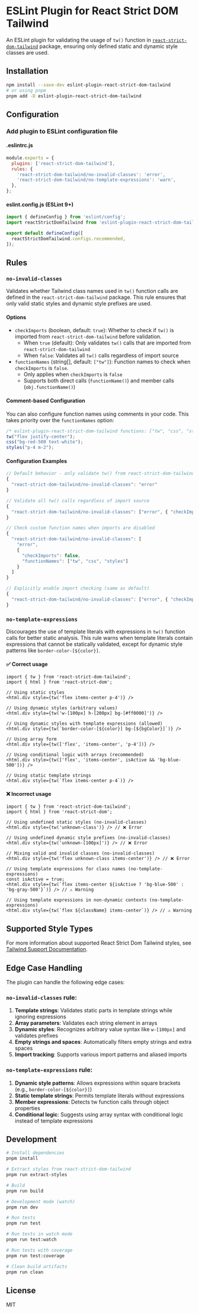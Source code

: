 # ESLint Plugin for React Strict DOM Tailwind

An ESLint plugin for validating the usage of `tw()` function in [`react-strict-dom-tailwind`](https://github.com/FrederickTAT/react-strict-dom-tailwind/tree/master/packages/react-strict-dom-tailwind) package, ensuring only defined static and dynamic style classes are used.

## Installation

```bash
npm install --save-dev eslint-plugin-react-strict-dom-tailwind
# or using pnpm
pnpm add -D eslint-plugin-react-strict-dom-tailwind
```

## Configuration

### Add plugin to ESLint configuration file

#### .eslintrc.js
```javascript
module.exports = {
  plugins: ['react-strict-dom-tailwind'],
  rules: {
    'react-strict-dom-tailwind/no-invalid-classes': 'error',
    'react-strict-dom-tailwind/no-template-expressions': 'warn',
  },
};
```

#### eslint.config.js (ESLint 9+)
```javascript
import { defineConfig } from 'eslint/config';
import reactStrictDomTailwind from 'eslint-plugin-react-strict-dom-tailwind';

export default defineConfig([
  reactStrictDomTailwind.configs.recommended,
]);
```

## Rules

### `no-invalid-classes`

Validates whether Tailwind class names used in `tw()` function calls are defined in the `react-strict-dom-tailwind` package. This rule ensures that only valid static styles and dynamic style prefixes are used.

#### Options

- `checkImports` (boolean, default: `true`): Whether to check if `tw()` is imported from `react-strict-dom-tailwind` before validation.
  - When `true` (default): Only validates `tw()` calls that are imported from `react-strict-dom-tailwind`
  - When `false`: Validates all `tw()` calls regardless of import source
- `functionNames` (string[], default: `["tw"]`): Function names to check when `checkImports` is `false`.
  - Only applies when `checkImports` is `false`
  - Supports both direct calls (`functionName()`) and member calls (`obj.functionName()`)

#### Comment-based Configuration

You can also configure function names using comments in your code. This takes priority over the `functionNames` option:

```javascript
/* eslint-plugin-react-strict-dom-tailwind functions: ["tw", "css", "styles"] */
tw("flex justify-center");
css("bg-red-500 text-white");
styles("p-4 m-2");
```

#### Configuration Examples

```javascript
// Default behavior - only validate tw() from react-strict-dom-tailwind
{
  "react-strict-dom-tailwind/no-invalid-classes": "error"
}

// Validate all tw() calls regardless of import source
{
  "react-strict-dom-tailwind/no-invalid-classes": ["error", { "checkImports": false }]
}

// Check custom function names when imports are disabled
{
  "react-strict-dom-tailwind/no-invalid-classes": [
    "error", 
    { 
      "checkImports": false, 
      "functionNames": ["tw", "css", "styles"] 
    }
  ]
}

// Explicitly enable import checking (same as default)
{
  "react-strict-dom-tailwind/no-invalid-classes": ["error", { "checkImports": true }]
}
```

### `no-template-expressions`

Discourages the use of template literals with expressions in `tw()` function calls for better static analysis. This rule warns when template literals contain expressions that cannot be statically validated, except for dynamic style patterns like `border-color-[${color}]`.

#### ✅ Correct usage

```tsx
import { tw } from 'react-strict-dom-tailwind';
import { html } from 'react-strict-dom';

// Using static styles
<html.div style={tw('flex items-center p-4')} />

// Using dynamic styles (arbitrary values)
<html.div style={tw('w-[100px] h-[200px] bg-[#ff0000]')} />

// Using dynamic styles with template expressions (allowed)
<html.div style={tw(`border-color-[${color}] bg-[${bgColor}]`)} />

// Using array form
<html.div style={tw(['flex', 'items-center', 'p-4'])} />

// Using conditional logic with arrays (recommended)
<html.div style={tw(['flex', 'items-center', isActive && 'bg-blue-500'])} />

// Using static template strings
<html.div style={tw(`flex items-center p-4`)} />
```

#### ❌ Incorrect usage

```tsx
import { tw } from 'react-strict-dom-tailwind';
import { html } from 'react-strict-dom';

// Using undefined static styles (no-invalid-classes)
<html.div style={tw('unknown-class')} /> // ❌ Error

// Using undefined dynamic style prefixes (no-invalid-classes)
<html.div style={tw('unknown-[100px]')} /> // ❌ Error

// Mixing valid and invalid classes (no-invalid-classes)
<html.div style={tw('flex unknown-class items-center')} /> // ❌ Error

// Using template expressions for class names (no-template-expressions)
const isActive = true;
<html.div style={tw(`flex items-center ${isActive ? 'bg-blue-500' : 'bg-gray-500'}`)} /> // ⚠️ Warning

// Using template expressions in non-dynamic contexts (no-template-expressions)
<html.div style={tw(`flex ${className} items-center`)} /> // ⚠️ Warning
```

## Supported Style Types

For more information about supported React Strict Dom Tailwind styles, see [Tailwind Support Documentation](https://github.com/FrederickTAT/react-strict-dom-tailwind/blob/master/tailwind-support.md).

## Edge Case Handling

The plugin can handle the following edge cases:

### `no-invalid-classes` rule:
1. **Template strings**: Validates static parts in template strings while ignoring expressions
2. **Array parameters**: Validates each string element in arrays
3. **Dynamic styles**: Recognizes arbitrary value syntax like `w-[100px]` and validates prefixes
4. **Empty strings and spaces**: Automatically filters empty strings and extra spaces
5. **Import tracking**: Supports various import patterns and aliased imports

### `no-template-expressions` rule:
1. **Dynamic style patterns**: Allows expressions within square brackets (e.g., `border-color-[${color}]`)
2. **Static template strings**: Permits template literals without expressions
3. **Member expressions**: Detects tw function calls through object properties
4. **Conditional logic**: Suggests using array syntax with conditional logic instead of template expressions

## Development

```bash
# Install dependencies
pnpm install

# Extract styles from react-strict-dom-tailwind
pnpm run extract-styles

# Build
pnpm run build

# Development mode (watch)
pnpm run dev

# Run tests
pnpm run test

# Run tests in watch mode
pnpm run test:watch

# Run tests with coverage
pnpm run test:coverage

# Clean build artifacts
pnpm run clean
```

## License

MIT